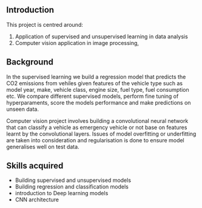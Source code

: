 ## Introduction
This project is centred around: 
1. Application of supervised and unsupervised learning in data analysis
2. Computer vision application in image processing,

## Background
In the supervised learning we build a regression model that predicts the CO2 emissions from vehiles given features of the vehicle type such as model year, make, vehicle class, engine size, fuel type, fuel consumption etc. We compare different supervised models, perform fine tuning of hyperparaments, score the models performance and make predictions on unseen data.

Computer vision project involves building a convolutional neural network that can classify a vehicle as emergency vehicle or not base on features learnt by the convolutional layers. Issues of model overfitting or underfitting are taken into consideration and regularisation is done to ensure model generalises well on test data.



## Skills acquired
- Building supervised and unsupervised models
- Building regression and classification models
- introduction to Deep learning models
- CNN architecture